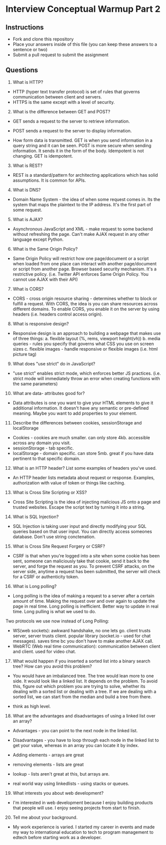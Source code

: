# Interview Conceptual Warmup Part 2

## Instructions

* Fork and clone this repository
* Place your answers inside of this file (you can keep these answers to a sentence or two)
* Submit a pull request to submit the assignment

## Questions

1.  What is HTTP?

* HTTP (hyper text transfer protocol) is set of rules that governs communication between client and servers.
* HTTPS is the same except with a level of security.

2.  What is the difference between GET and POST?

* GET sends a request to the server to retrieve information.
* POST sends a request to the server to display information.

* How form data is transmitted. GET is when you send information in a query string and it can be seen. POST is more secure when sending information. It sends it in the form of the body. Idempotent is not changing. GET is idempotent.

3.  What is REST?

* REST is a standard/pattern for architecting applications which has solid assumptions. It is common for APIs.

4.  What is DNS?

* Domain Name System - the idea of when some request comes in. Its the system that maps the plaintext to the IP address. It's the first part of some request.

5.  What is AJAX?

* Asynchronous JavaScript and XML - make request to some backend without refreshing the page. Can't make AJAX request in any other language except Python.

6.  What is the Same Origin Policy?

* Same Origin Policy will restrict how one page/document or a script when loaded from one place can interact with another page/document or script from another page. Browser based security mechanism. It's a restrictive policy. (i.e. Twitter API enforces Same Origin Policy. You cannot use AJAX with their API)

7.  What is CORS?

* CORS - cross origin resource sharing - determines whether to block or fulfill a request. With CORS, the idea is you can share resources across different domains. To enable CORS, you enable it on the server by using headers (i.e. headers control access origin).

8.  What is responsive design?

* Responsive design is an approach to building a webpage that makes use of three things:
  a. flexible layout (%, rems, viewport height(vh))
  b. media queries - rules you specify that governs what CSS you use on screen sizes
  c. flexible images - handle responsive or flexible images (i.e. html picture tag)

9.  What does "use strict" do in JavaScript?

* "use strict" enables strict mode, which enforces better JS practices. (i.e. strict mode will immediately throw an error when creating functions with the same parameters)

10. What are data- attributes good for?

* Data attributes is one you want to give your HTML elements to give it additional information. It doesn't have any semantic or pre-defined meaning. Maybe you want to add properties to your element.

11. Describe the differences between cookies, sessionStorage and localStorage

* Cookies - cookies are much smaller. can only store 4kb. accessible across any domain you visit.
* sessionStorage - tab specific.
* localStorage - domain specific. can store 5mb. great if you have data pertinent to that specific domain.

12. What is an HTTP header? List some examples of headers you've used.

* An HTTP header lists metadata about request or response. Examples, authorization with value of token or things like caching.

13. What is Cross Site Scripting or XSS?

* Cross Site Scripting is the idea of injecting malicious JS onto a page and trusted websites. Escape the script text by turning it into a string.

14. What is SQL Injection?

* SQL Injection is taking user input and directly modifying your SQL queries based on that user input. You can directly access someones database. Don't use string conctenation.

15. What is Cross Site Request Forgery or CSRF?

* CSRF is that when you're logged into a site when some cookie has been sent, someone can maliciously take that cookie, send it back to the server, and forge the request as you. To prevent CSRF attacks, on the server side, anytime a request has been submitted, the server will check for a CSRF or authenticity token.

16. What is Long polling?

* Long polling is the idea of making a request to a server after a certain amount of time. Making the request over and over again to update the page in real time. Long polling is inefficient. Better way to update in real time. Long pulling is what we used to do.

Two protocols we use now instead of Long Polling:

* WS(web sockets): awkward handshake, no one lets go. client trusts server, server trusts client. popular library (socket.io - used for chat messages). saves time bc you don't have to make another AJAX call.
* WebRTC (Web real time communication): communication between client and client. used for video chat.

17. What would happen if you inserted a sorted list into a binary search tree? How can you avoid this problem?

* You would have an imbalanced tree. The tree would lean more to one side. It would look like a linked list. It depends on the problem. To avoid this, figure out which problem you are trying to solve, whether its dealing with a sorted list or dealing with a tree. If we are dealing with a sorted list, we can start from the median and build a tree from there.

* think as high level.

18. What are the advantages and disadvantages of using a linked list over an array?

* Advantages - you can point to the next node in the linked list.
* Disadvantages - you have to loop through each node in the linked list to get your value, whereas in an array you can locate it by index.

* Adding elements - arrays are great
* removing elements - lists are great
* lookup - lists aren't great at this, but arrays are.

* real world way using linkedlists - using stacks or queues.

19. What interests you about web development?

* I'm interested in web development because I enjoy building products that people will use. I enjoy seeing projects from start to finish.

20. Tell me about your background.

* My work experience is varied. I started my career in events and made my way to international education to tech to program management to edtech before starting work as a developer.
